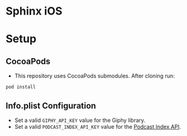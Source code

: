 # Sphinx iOS


# Setup

## CocoaPods

- This repository uses CocoaPods submodules. After cloning run:

```
pod install
```

## Info.plist Configuration

- Set a valid `GIPHY_API_KEY` value for the Giphy library.
- Set a valid `PODCAST_INDEX_API_KEY` value for the [Podcast Index API](https://podcastindex-org.github.io/docs-api/#overview).
